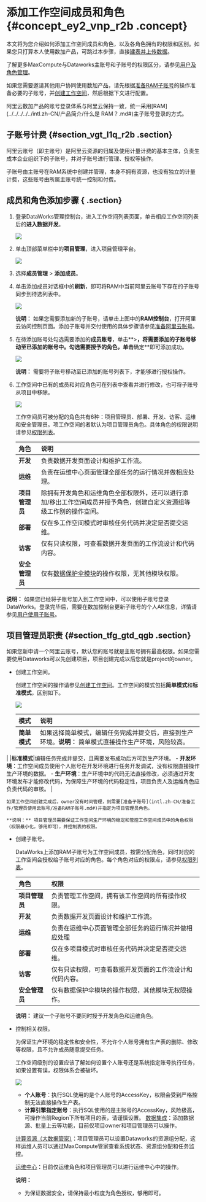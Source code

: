 # 添加工作空间成员和角色 {#concept_ey2_vnp_r2b .concept}

本文将为您介绍如何添加工作空间成员和角色，以及各角色拥有的权限和区别。如果您只打算本人使用数加产品，可跳过本步骤，直接[建表并上传数据](../../../../../intl.zh-CN/快速开始/步骤一：建表并上传数据.md#)。

了解更多MaxCompute与Dataworks主账号和子账号的权限区分，请参见[用户及角色管理](../../../../../intl.zh-CN/准备工作/用户及角色管理.md#)。

如果您需要邀请其他用户协同使用数加产品，请先根据[准备RAM子账号](intl.zh-CN/准备工作/管理员使用云账号/准备RAM子账号.md#)的操作准备必要的子账号，并[创建工作空间](intl.zh-CN/准备工作/管理员使用云账号/创建工作空间.md#)，然后根据下文进行配置。

阿里云数加产品的账号登录体系与阿里云保持一致，统一采用[RAM](../../../../../intl.zh-CN/产品简介/什么是 RAM？.md#)主子账号登录的方式。

## 子账号计费 {#section_vgt_l1q_r2b .section}

阿里云账号（即主账号）是阿里云资源的归属及使用计量计费的基本主体，负责生成本企业组织下的子账号，并对子账号进行管理、授权等操作。

子账号由主账号在RAM系统中创建并管理，本身不拥有资源，也没有独立的计量计费，这些账号由所属主账号统一控制和付费。

## 成员和角色添加步骤 { .section}

1.  登录DataWorks管理控制台，进入工作空间列表页面，单击相应工作空间列表后的**进入数据开发**。

    ![](http://static-aliyun-doc.oss-cn-hangzhou.aliyuncs.com/assets/img/16177/15498706418952_zh-CN.png)

2.  单击顶部菜单栏中的**项目管理**，进入项目管理平台。

    ![](http://static-aliyun-doc.oss-cn-hangzhou.aliyuncs.com/assets/img/16177/154987064110475_zh-CN.png)

3.  选择**成员管理** \> **添加成员**。
4.  单击添加成员对话框中的**刷新**，即可将RAM中当前阿里云账号下存在的子账号同步到待选列表中。

    ![](http://static-aliyun-doc.oss-cn-hangzhou.aliyuncs.com/assets/img/16177/154987064110476_zh-CN.png)

    **说明：** 如果您需要添加新的子账号，请单击上图中的**RAM控制台**，打开阿里云访问控制页面。添加子账号并交付使用的具体步骤请参见[准备阿里云账号](intl.zh-CN/准备工作/管理员使用云账号/准备阿里云账号.md#)。

5.  在待添加账号处勾选需要添加的**成员账号**，单击**\>**，将需要添加的子账号移动至已添加的账号中。勾选需要授予的角色，单击**确定**即可添加成功。

    ![](http://static-aliyun-doc.oss-cn-hangzhou.aliyuncs.com/assets/img/16177/15498706418953_zh-CN.png)

    **说明：** 需要将子账号移动至已添加的账号列表下，才能够进行授权操作。

6.  工作空间中已有的成员和对应角色可在列表中查看并进行修改，也可将子账号从项目中移除。

    ![](http://static-aliyun-doc.oss-cn-hangzhou.aliyuncs.com/assets/img/16177/15498706418955_zh-CN.png)

    工作空间员可被分配的角色共有6种：项目管理员、部署、开发、访客、运维和安全管理员。项工作空间的者默认为项目管理员角色。具体角色的权限说明请参见[权限列表](../../../../../intl.zh-CN/使用指南/项目管理/权限列表.md#)。

    |角色|说明|
    |:-|:-|
    |**开发**|负责数据开发页面设计和维护工作流。|
    |**运维**|负责在运维中心页面管理全部任务的运行情况并做相应处理。|
    |**项目管理员**|除拥有开发角色和运维角色全部权限外，还可以进行添加/移出工作空间成员并授予角色，创建自定义资源组等级工作别的操作空间。|
    |**部署**|仅在多工作空间模式时审核任务代码并决定是否提交运维。|
    |**访客**|仅有只读权限，可查看数据开发页面的工作流设计和代码内容。|
    |**安全管理员**|仅有[数据保护伞模块](../../../../../intl.zh-CN/使用指南/数据保护伞/进入数据保护伞.md#)的操作权限，无其他模块权限。|


**说明：** 如果您已经将子账号加入到工作空间中，可以使用子账号登录DataWorks。登录完毕后，需要在数加控制台更新子账号的个人AK信息，详情请参见[用户使用子账号](intl.zh-CN/准备工作/用户使用子账号.md#)。

## 项目管理员职责 {#section_tfg_gtd_qgb .section}

如果您新申请一个阿里云账号，默认您的账号就是主账号拥有最高权限。如果您需要使用Dataworks可以先创建项目，项目创建完成以后您就是project的owner。

-   创建工作空间。

    创建工作空间的操作请参见[创建工作空间](intl.zh-CN/准备工作/管理员使用云账号/创建工作空间.md#)。工作空间的模式包括**简单模式**和**标准模式**，区别如下。

    ![](http://static-aliyun-doc.oss-cn-hangzhou.aliyuncs.com/assets/img/16177/154987064138474_zh-CN.png)

    |模式|说明|
    |:-|:-|
    |**简单模式**|如果选择简单模式，编辑任务完成并提交后，直接到生产环境。**说明：** 简单模式直接操作生产环境，风险较高。

|
    |**标准模式**|编辑任务完成并提交，且需要发布成功后方可到生产环境。    -   **开发环境**：工作空间成员使用个人账号在开发环境进行任务开发调试，没有权限直接操作生产环境的数据。
    -   **生产环境**：生产环境中的代码无法直接修改，必须通过开发环境发布才能修改代码，为保障生产环境的代码稳定性，项目负责人及运维角色应负责代码的审核。
|

    如果工作空间创建完成后，owner没有时间管理，则需要[准备子账号](intl.zh-CN/准备工作/管理员使用云账号/准备RAM子账号.md#)并指定为项目管理员角色。

    **说明：** 项目管理员需要保证工作空间生产环境的稳定和管控工作空间成员中的角色权限（权限最小化，够用即可），并控制表的权限。

-   创建子账号。

    DataWorks上添加RAM子账号为工作空间成员，按需分配⻆色，同时对应的工作空间会授权给子账号对应的角色。每个角色对应的权限点，请参见[权限列表](../../../../../intl.zh-CN/使用指南/项目管理/权限列表.md#)。

    |角色|权限|
    |:-|:-|
    |**项目管理员**|负责管理工作空间，拥有该工作空间的所有操作权限。|
    |**开发**|负责数据开发页面设计和维护工作流。|
    |**运维**|负责在运维中心页面管理全部任务的运行情况并做相应处理|
    |**部署**|仅在多项目模式时审核任务代码并决定是否提交运维。|
    |**访客**|仅有只读权限，可查看数据开发页面的工作流设计和代码内容。|
    |**安全管理员**|仅有数据保护伞模块的操作权限，其他模块无权限操作。|

    **说明：** 建议一个子账号不要同时授予开发角色和运维角色。

-   控制相关权限。

    为保证生产环境的稳定性和安全性，不允许个人账号拥有生产表的删除、修改等权限，且不允许成员随意提交任务。

    工作空间级别的设置应该了解如何设置个人账号还是系统指定账号执行任务，如果设置有误，权限体系会被破坏。

    ![](http://static-aliyun-doc.oss-cn-hangzhou.aliyuncs.com/assets/img/16177/154987064238503_zh-CN.png)

    -   **个人账号**：执行SQL使用的是个人账号的AccessKey，权限会受到严格控制无法直接操作生产表。
    -   **计算引擎指定账号**：执行SQL使用的是主账号的AccessKey，风险极高，可操作当前Region下所有项目的表，请谨慎设置。
    [数据集成](../../../../../intl.zh-CN/使用指南/数据集成/数据集成简介/数据集成概述.md#)：添加数据源、批量上云等功能，目前仅项目owner和项目管理员可以操作。

    [计算资源（大数据管家）](../../../../../intl.zh-CN/用户指南/MaxCompute管家.md#)：项目管理员可以设置Dataworks的资源组分配，这样运维人员可以通过MaxCompute管家查看系统状态、资源组分配和任务监控。

    [运维中心](../../../../../intl.zh-CN/使用指南/运维中心/运维中心概述.md#)：目前仅运维角色和项目管理员可以进行运维中心中的操作。

    **说明：** 

    -   为保证数据安全，请保持最小粒度为角色授权，够用即可。

